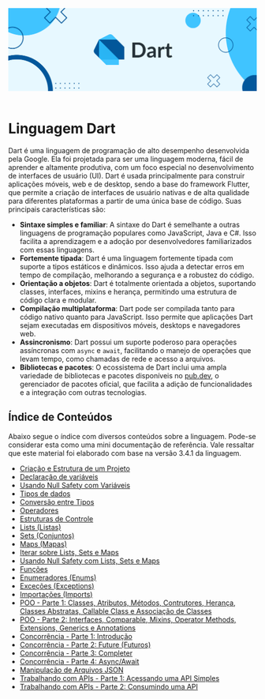 <div align="center">
  <a href="https://github.com/joseferreira-dev/my-study-notes/tree/main/dart"><img src="banner-dart.png"></a>
</div>
<br>

# Linguagem Dart

Dart é uma linguagem de programação de alto desempenho desenvolvida pela Google. Ela foi projetada para ser uma linguagem moderna, fácil de aprender e altamente produtiva, com um foco especial no desenvolvimento de interfaces de usuário (UI). Dart é usada principalmente para construir aplicações móveis, web e de desktop, sendo a base do framework Flutter, que permite a criação de interfaces de usuário nativas e de alta qualidade para diferentes plataformas a partir de uma única base de código. Suas principais características são:

- **Sintaxe simples e familiar**: A sintaxe do Dart é semelhante a outras linguagens de programação populares como JavaScript, Java e C#. Isso facilita a aprendizagem e a adoção por desenvolvedores familiarizados com essas linguagens.
- **Fortemente tipada**: Dart é uma linguagem fortemente tipada com suporte a tipos estáticos e dinâmicos. Isso ajuda a detectar erros em tempo de compilação, melhorando a segurança e a robustez do código.
- **Orientação a objetos**: Dart é totalmente orientada a objetos, suportando classes, interfaces, mixins e herança, permitindo uma estrutura de código clara e modular.
- **Compilação multiplataforma**: Dart pode ser compilada tanto para código nativo quanto para JavaScript. Isso permite que aplicações Dart sejam executadas em dispositivos móveis, desktops e navegadores web.
- **Assincronismo**: Dart possui um suporte poderoso para operações assíncronas com `async` e `await`, facilitando o manejo de operações que levam tempo, como chamadas de rede e acesso a arquivos.
- **Bibliotecas e pacotes**: O ecossistema de Dart inclui uma ampla variedade de bibliotecas e pacotes disponíveis no [pub.dev](https://pub.dev/), o gerenciador de pacotes oficial, que facilita a adição de funcionalidades e a integração com outras tecnologias.

## Índice de Conteúdos

Abaixo segue o índice com diversos conteúdos sobre a linguagem. Pode-se considerar esta como uma mini documentação de referência. Vale ressaltar que este material foi elaborado com base na versão 3.4.1 da linguagem.

- [Criação e Estrutura de um Projeto](./contents/01-criacao-e-estrutura-projeto/README.md)
- [Declaração de variáveis](./contents/02-declaracao-de-variaveis/README.md)
- [Usando Null Safety com Variáveis](./contents/03-null-safety-variaveis/README.md)
- [Tipos de dados](./contents/04-tipos-de-dados/README.md)
- [Conversão entre Tipos](./contents/05-conversao-entre-tipos/README.md)
- [Operadores](./contents/06-operadores/README.md)
- [Estruturas de Controle](./contents/07-estruturas-de-controle/README.md)
- [Lists (Listas)](./contents/08-lists/README.md)
- [Sets (Conjuntos)](./contents/09-sets/README.md)
- [Maps (Mapas)](./contents/10-maps/README.md)
- [Iterar sobre Lists, Sets e Maps](./contents/11-iterar-listas-sets-maps/README.md)
- [Usando Null Safety com Lists, Sets e Maps](./contents/12-null-safety-listas-sets-maps/README.md)
- [Funções](./contents/13-funcoes/README.md)
- [Enumeradores (Enums)](./contents/14-enums/README.md)
- [Exceções (Exceptions)](./contents/15-exceptions/README.md)
- [Importações (Imports)](./contents/16-imports/README.md)
- [POO - Parte 1: Classes, Atributos, Métodos, Contrutores, Herança, Classes Abstratas, Callable Class e Associação de Classes](./contents/17-poo/README.md)
- [POO - Parte 2: Interfaces, Comparable, Mixins, Operator Methods, Extensions, Generics e Annotations](./contents/18-poo/README.md)
- [Concorrência - Parte 1: Introdução](./contents/19-concorrencia/README.md)
- [Concorrência - Parte 2: Future (Futuros)](./contents/20-future/README.md)
- [Concorrência - Parte 3: Completer](./contents/21-completer/README.md)
- [Concorrência - Parte 4: Async/Await](./contents/22-async-await/-README.md)
- [Manipulação de Arquivos JSON](./contents/23-manipulando-json/README.md)
- [Trabalhando com APIs - Parte 1: Acessando uma API Simples](./contents/24-apis-parte-um/README.md)
- [Trabalhando com APIs - Parte 2: Consumindo uma API](./contents/25-apis-parte-dois/README.md)
